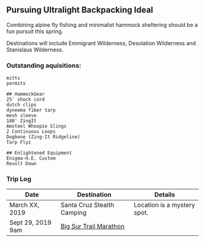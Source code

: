 ## Pursuing Ultralight Backpacking Ideal

Combining alpine fly fishing and minimalist hammock sheltering should be a fun pursuit this spring. 

Destinations will include Emmigrant Wilderness, Desolation Wilderness and Stanislaus Wilderness.


### Outstanding aquisitions:

    mitts
    permits
    
    ## HammockGear
    25' shock cord
    dutch clips
    dyneema fiber tarp
    mesh sleeve
    180' ZingIt
    Amsteel Whoopie Slings
    2 Continuous Loops
    Dogbone (Zing-It Ridgeline)
    Tarp Flyz
    
    ## Enlightened Equipment
    Enigma-H.E. Custom
    Revolt Down


### Trip Log

Date  |  Destination |  Details
--------- | ------------------------ | ---------------------------
March XX, 2019 | Santa Cruz Stealth Camping |  Location is a mystery spot.
Sept 29, 2019 9am | [Big Sur Trail Marathon](https://raceroster.com/events/2019/20447/2019-big-sur-trail-marathon-half-marathon-5-mile) | 







